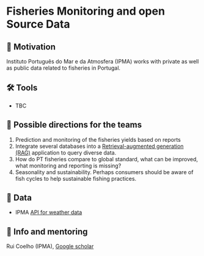 # Fisheries Monitoring and open Source Data

## 🚀 Motivation
Instituto Português do Mar e da Atmosfera (IPMA) works with private as well as public data related to fisheries in Portugal.

## 🛠️ Tools

* TBC

## 🔦 Possible directions for the teams

1. Prediction and monitoring of the fisheries yields based on reports
2. Integrate several databases into a [Retrieval-augmented generation (RAG)][4] application to query diverse data.
3. How do PT fisheries compare to global standard, what can be improved, what monitoring and reporting is missing?
4. Seasonality and sustainability. Perhaps consumers should be aware of fish cycles to help sustainable fishing practices.

## 💾 Data

* IPMA [API for weather data][3]

## 💁 Info and mentoring
Rui Coelho (IPMA), [Google scholar][2]

[1]: https://www.ipma.pt/pt/index.html
[2]: https://scholar.google.co.uk/citations?hl=en&user=WXqH1ZQAAAAJ
[3]: https://api.ipma.pt/
[4]: https://en.wikipedia.org/wiki/Retrieval-augmented_generation
